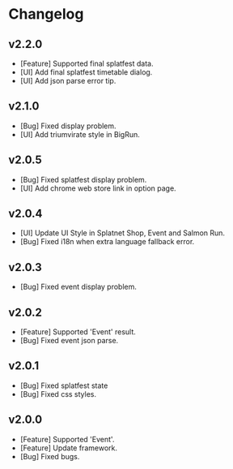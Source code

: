 # Changelog

## v2.2.0
  - [Feature] Supported final splatfest data.
  - [UI] Add final splatfest timetable dialog.
  - [UI] Add json parse error tip.

## v2.1.0
  - [Bug] Fixed display problem.
  - [UI] Add triumvirate style in BigRun.

## v2.0.5
  - [Bug] Fixed splatfest display problem.
  - [UI] Add chrome web store link in option page.
## v2.0.4
  - [UI] Update UI Style in Splatnet Shop, Event and Salmon Run.
  - [Bug] Fixed i18n when extra language fallback error.
## v2.0.3
  - [Bug] Fixed event display problem.
## v2.0.2
  - [Feature] Supported 'Event' result.
  - [Bug] Fixed event json parse.
## v2.0.1
  - [Bug] Fixed splatfest state
  - [Bug] Fixed css styles.
## v2.0.0
  - [Feature] Supported 'Event'.
  - [Feature] Update framework.
  - [Bug] Fixed bugs.